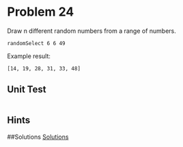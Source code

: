# Problem 24

Draw n different random numbers from a range of numbers.

```
randomSelect 6 6 49
```

Example result:

```
[14, 19, 28, 31, 33, 48]
```

## Unit Test
```

```

## Hints

##Solutions 
[Solutions](problem_24_solutions.md)